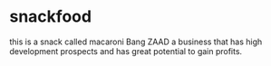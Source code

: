 # snackfood
this is a snack called macaroni Bang ZAAD a business that has high development prospects and has great potential to gain profits.
